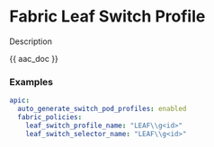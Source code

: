 # Fabric Leaf Switch Profile

Description

{{ aac_doc }}
### Examples

```yaml
apic:
  auto_generate_switch_pod_profiles: enabled
  fabric_policies:
    leaf_switch_profile_name: "LEAF\\g<id>"
    leaf_switch_selector_name: "LEAF\\g<id>"
```
